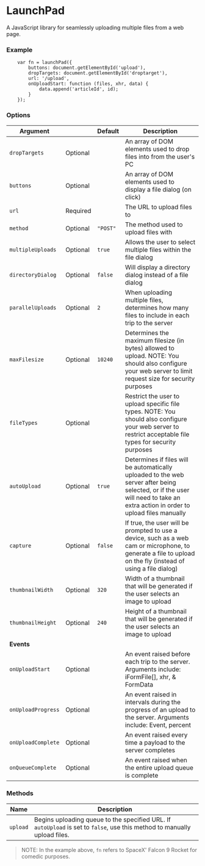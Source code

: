 # LaunchPad
A JavaScript library for seamlessly uploading multiple files from a web page.

### Example
```
    var fn = launchPad({
        buttons: document.getElementById('upload'),
        dropTargets: document.getElementById('droptarget'),
        url: '/upload',
        onUploadStart: function (files, xhr, data) {
            data.append('articleId', id);
        }
    });
```

### Options
| Argument |  | Default | Description |
| --- | --- | --- | --- |
| `dropTargets` | Optional | | An array of DOM elements used to drop files into from the user's PC |
| `buttons` | Optional | | An array of DOM elements used to display a file dialog (on click) |
| `url` | Required | | The URL to upload files to |
| `method` | Optional | `"POST"` | The method used to upload files with |
| `multipleUploads` | Optional | `true` | Allows the user to select multiple files within the file dialog |
| `directoryDialog` | Optional | `false` | Will display a directory dialog instead of a file dialog |
| `parallelUploads` | Optional | `2` | When uploading multiple files, determines how many files to include in each trip to the server |
| `maxFilesize` | Optional | `10240` | Determines the maximum filesize (in bytes) allowed to upload. NOTE: You should also configure your web server to limit request size for security purposes |
| `fileTypes` | Optional | | Restrict the user to upload specific file types. NOTE: You should also configure your web server to restrict acceptable file types for security purposes |
| `autoUpload` | Optional | `true` | Determines if files will be automatically uploaded to the web server after being selected, or if the user will need to take an extra action in order to upload files manually |
| `capture` | Optional | `false` | If true, the user will be prompted to use a device, such as a web cam or microphone, to generate a file to upload on the fly (instead of using a file dialog) |
| `thumbnailWidth` | Optional | `320` | Width of a thumbnail that will be generated if the user selects an image to upload |
| `thumbnailHeight` | Optional | `240` | Height of a thumbnail that will be generated if the user selects an image to upload |
| **Events** |
| `onUploadStart` | Optional | | An event raised before each trip to the server. Arguments include: iFormFile[], xhr, & FormData |
| `onUploadProgress` | Optional | | An event raised in intervals during the progress of an upload to the server. Arguments include: Event, percent |
| `onUploadComplete` | Optional | | An event raised every time a payload to the server completes |
| `onQueueComplete` | Optional | | An event raised when the entire upload queue is complete |

### Methods
| Name | Description |
| --- | --- |
| `upload` | Begins uploading queue to the specified URL. If `autoUpload` is set to `false`, use this method to manually upload files.  |

> NOTE: In the example above, `fn` refers to SpaceX' Falcon 9 Rocket for comedic purposes.

